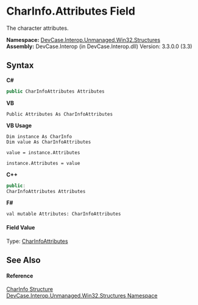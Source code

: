 # CharInfo.Attributes Field
 

The character attributes.

**Namespace:**&nbsp;<a href="N_DevCase_Interop_Unmanaged_Win32_Structures">DevCase.Interop.Unmanaged.Win32.Structures</a><br />**Assembly:**&nbsp;DevCase.Interop (in DevCase.Interop.dll) Version: 3.3.0.0 (3.3)

## Syntax

**C#**<br />
``` C#
public CharInfoAttributes Attributes
```

**VB**<br />
``` VB
Public Attributes As CharInfoAttributes
```

**VB Usage**<br />
``` VB Usage
Dim instance As CharInfo
Dim value As CharInfoAttributes

value = instance.Attributes

instance.Attributes = value
```

**C++**<br />
``` C++
public:
CharInfoAttributes Attributes
```

**F#**<br />
``` F#
val mutable Attributes: CharInfoAttributes
```


#### Field Value
Type: <a href="T_DevCase_Interop_Unmanaged_Win32_Enums_CharInfoAttributes">CharInfoAttributes</a>

## See Also


#### Reference
<a href="T_DevCase_Interop_Unmanaged_Win32_Structures_CharInfo">CharInfo Structure</a><br /><a href="N_DevCase_Interop_Unmanaged_Win32_Structures">DevCase.Interop.Unmanaged.Win32.Structures Namespace</a><br />